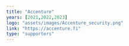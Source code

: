 ```yaml
---
title: "Accenture"
years: [2021,2022,2023]
logo: "assets/images/Accenture_security.png"
link: "https://accenture.fi"
type: "supporters"
---
```

